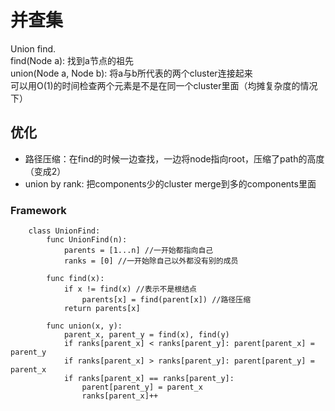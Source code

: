 # 并查集  
Union find.  
find(Node a): 找到a节点的祖先  
union(Node a, Node b): 将a与b所代表的两个cluster连接起来  
可以用O(1)的时间检查两个元素是不是在同一个cluster里面（均摊复杂度的情况下） 
## 优化  
- 路径压缩：在find的时候一边查找，一边将node指向root，压缩了path的高度（变成2）  
- union by rank: 把components少的cluster merge到多的components里面  

### Framework  
```
    class UnionFind:
        func UnionFind(n):
            parents = [1...n] //一开始都指向自己
            ranks = [0] //一开始除自己以外都没有别的成员

        func find(x):
            if x != find(x) //表示不是根结点
                parents[x] = find(parent[x]) //路径压缩
            return parents[x]

        func union(x, y):
            parent_x, parent_y = find(x), find(y)
            if ranks[parent_x] < ranks[parent_y]: parent[parent_x] = parent_y
            if ranks[parent_x] > ranks[parent_y]: parent[parent_y] = parent_x
            if ranks[parent_x] == ranks[parent_y]:
                parent[parent_y] = parent_x
                ranks[parent_x]++
```